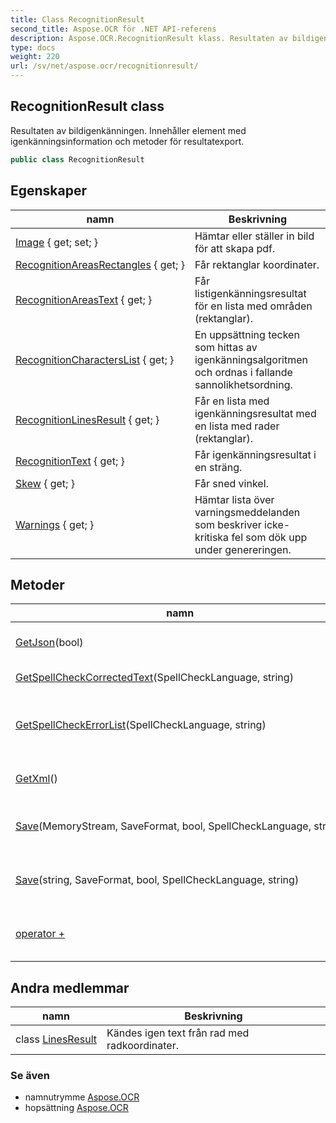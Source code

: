 ```yaml
---
title: Class RecognitionResult
second_title: Aspose.OCR för .NET API-referens
description: Aspose.OCR.RecognitionResult klass. Resultaten av bildigenkänningen. Innehåller element med igenkänningsinformation och metoder för resultatexport.
type: docs
weight: 220
url: /sv/net/aspose.ocr/recognitionresult/
---
```

## RecognitionResult class

Resultaten av bildigenkänningen. Innehåller element med igenkänningsinformation och metoder för resultatexport.

```csharp
public class RecognitionResult
```

## Egenskaper

| namn | Beskrivning |
| --- | --- |
| [Image](../../aspose.ocr/recognitionresult/image/) { get; set; } | Hämtar eller ställer in bild för att skapa pdf. |
| [RecognitionAreasRectangles](../../aspose.ocr/recognitionresult/recognitionareasrectangles/) { get; } | Får rektanglar koordinater. |
| [RecognitionAreasText](../../aspose.ocr/recognitionresult/recognitionareastext/) { get; } | Får listigenkänningsresultat för en lista med områden (rektanglar). |
| [RecognitionCharactersList](../../aspose.ocr/recognitionresult/recognitioncharacterslist/) { get; } | En uppsättning tecken som hittas av igenkänningsalgoritmen och ordnas i fallande sannolikhetsordning. |
| [RecognitionLinesResult](../../aspose.ocr/recognitionresult/recognitionlinesresult/) { get; } | Får en lista med igenkänningsresultat med en lista med rader (rektanglar). |
| [RecognitionText](../../aspose.ocr/recognitionresult/recognitiontext/) { get; } | Får igenkänningsresultat i en sträng. |
| [Skew](../../aspose.ocr/recognitionresult/skew/) { get; } | Får sned vinkel. |
| [Warnings](../../aspose.ocr/recognitionresult/warnings/) { get; } | Hämtar lista över varningsmeddelanden som beskriver icke-kritiska fel som dök upp under genereringen. |

## Metoder

| namn | Beskrivning |
| --- | --- |
| [GetJson](../../aspose.ocr/recognitionresult/getjson/)(bool) | Form JSON-sträng med igenkänningsresultat. |
| [GetSpellCheckCorrectedText](../../aspose.ocr/recognitionresult/getspellcheckcorrectedtext/)(SpellCheckLanguage, string) | Rättar text (ersätter felstavade ord). |
| [GetSpellCheckErrorList](../../aspose.ocr/recognitionresult/getspellcheckerrorlist/)(SpellCheckLanguage, string) | Hitta de felstavade orden med föreslagna stavningar för en given inmatningstext. |
| [GetXml](../../aspose.ocr/recognitionresult/getxml/)() | Form XML-sträng med igenkänningsresultat. |
| [Save](../../aspose.ocr/recognitionresult/save/#save)(MemoryStream, SaveFormat, bool, SpellCheckLanguage, string) | Sparar dokumentet som vanlig text, PDF eller Microsoft Word-dokument. |
| [Save](../../aspose.ocr/recognitionresult/save/#save_1)(string, SaveFormat, bool, SpellCheckLanguage, string) | Sparar dokumentet som vanlig text, PDF eller Microsoft Word-dokument. |
| [operator +](../../aspose.ocr/recognitionresult/op_addition/) | För att slutföra hela resultatet från igenkända fragment (linjer). |

## Andra medlemmar

| namn | Beskrivning |
| --- | --- |
| class [LinesResult](recognitionresult.linesresult/) | Kändes igen text från rad med radkoordinater. |

### Se även

* namnutrymme [Aspose.OCR](../../aspose.ocr/)
* hopsättning [Aspose.OCR](../../)



